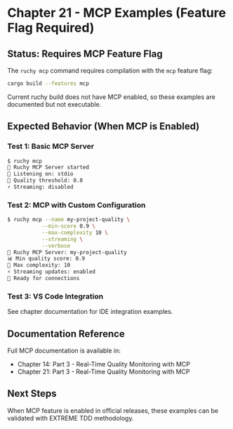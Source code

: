 # Chapter 21 - MCP Examples (Feature Flag Required)

## Status: Requires MCP Feature Flag

The `ruchy mcp` command requires compilation with the `mcp` feature flag:

```bash
cargo build --features mcp
```

Current ruchy build does not have MCP enabled, so these examples are documented but not executable.

## Expected Behavior (When MCP is Enabled)

### Test 1: Basic MCP Server
```bash
$ ruchy mcp
🚀 Ruchy MCP Server started
📡 Listening on: stdio
🔧 Quality threshold: 0.8
⚡ Streaming: disabled
```

### Test 2: MCP with Custom Configuration
```bash
$ ruchy mcp --name my-project-quality \
           --min-score 0.9 \
           --max-complexity 10 \
           --streaming \
           --verbose
🚀 Ruchy MCP Server: my-project-quality
📊 Min quality score: 0.9
🔧 Max complexity: 10
⚡ Streaming updates: enabled
📡 Ready for connections
```

### Test 3: VS Code Integration
See chapter documentation for IDE integration examples.

## Documentation Reference

Full MCP documentation is available in:
- Chapter 14: Part 3 - Real-Time Quality Monitoring with MCP
- Chapter 21: Part 3 - Real-Time Quality Monitoring with MCP

## Next Steps

When MCP feature is enabled in official releases, these examples can be validated with EXTREME TDD methodology.
